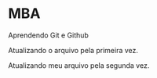 # MBA
Aprendendo Git e Github

Atualizando o arquivo pela primeira vez.

Atualizando meu arquivo pela segunda vez.
